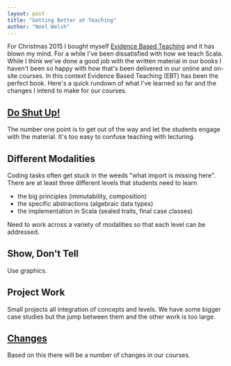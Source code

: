 ```yaml
---
layout: post
title: "Getting Better at Teaching"
author: "Noel Welsh"
---
```


For Christmas 2015 I bought myself [Evidence Based Teaching][ebt] and it has blown my mind. For a while I've been dissatisfied with how we teach Scala. While I think we've done a good job with the written material in our books I haven't been so happy with how that's been delivered in our online and on-site courses. In this context Evidence Based Teaching (EBT) has been the perfect book. Here's a quick rundown of what I've learned so far and the changes I intend to make for our courses.

<!-- break -->

## [Do Shut Up!][do-shut-up]

The number one point is to get out of the way and let the students engage with the material. It's too easy to confuse teaching with lecturing.

## Different Modalities

Coding tasks often get stuck in the weeds "what import is missing here". There are at least three different levels that students need to learn

- the big principles (immutability, composition)
- the specific abstractions (algebraic data types)
- the implementation in Scala (sealed traits, final case classes)

Need to work across a variety of modalities so that each level can be addressed.

## Show, Don't Tell

Use graphics.

## Project Work

Small projects all integration of concepts and levels. We have some bigger case studies but the jump between them and the other work is too large. 

## [Changes][changes]

Based on this there will be a number of changes in our courses.

[ebt]: http://geoffpetty.com/geoffs-books/evidence-based-teaching-ebt/
[do-shut-up]: https://www.youtube.com/watch?v=F9QSdLDGt7I
[changes]: https://www.youtube.com/watch?v=pl3vxEudif8
